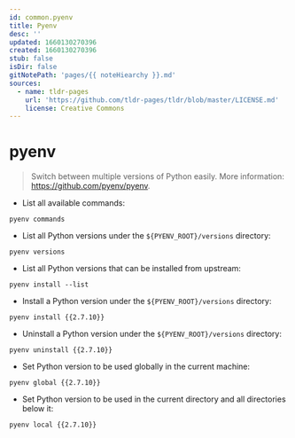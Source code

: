 ```yaml
---
id: common.pyenv
title: Pyenv
desc: ''
updated: 1660130270396
created: 1660130270396
stub: false
isDir: false
gitNotePath: 'pages/{{ noteHiearchy }}.md'
sources:
  - name: tldr-pages
    url: 'https://github.com/tldr-pages/tldr/blob/master/LICENSE.md'
    license: Creative Commons
---
```

# pyenv

> Switch between multiple versions of Python easily.
> More information: <https://github.com/pyenv/pyenv>.

- List all available commands:

`pyenv commands`

- List all Python versions under the `${PYENV_ROOT}/versions` directory:

`pyenv versions`

- List all Python versions that can be installed from upstream:

`pyenv install --list`

- Install a Python version under the `${PYENV_ROOT}/versions` directory:

`pyenv install {{2.7.10}}`

- Uninstall a Python version under the `${PYENV_ROOT}/versions` directory:

`pyenv uninstall {{2.7.10}}`

- Set Python version to be used globally in the current machine:

`pyenv global {{2.7.10}}`

- Set Python version to be used in the current directory and all directories below it:

`pyenv local {{2.7.10}}`

